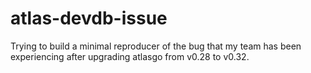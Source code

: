 # atlas-devdb-issue

Trying to build a minimal reproducer of the bug that my team has been experiencing
after upgrading atlasgo from v0.28 to v0.32.
